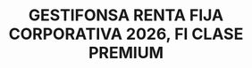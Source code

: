 ---
layout: fund
title: GESTIFONSA RENTA FIJA CORPORATIVA 2026, FI CLASE PREMIUM
isin: ES0116373020
---